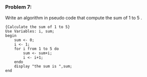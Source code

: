 ### Problem 7:
Write an algorithm in pseudo code that compute the sum of 1 to 5 .

```{r, tidy=FALSE, eval=FALSE}
{Calculate the sum of 1 to 5}
Use Variables: i, sum;
begin
	sum <- 0;
	i <- 1;
	for i from 1 to 5 do
		sum <- sum+i;
		i <- i+1;
	endo	
	display "the sum is ",sum;
end
```